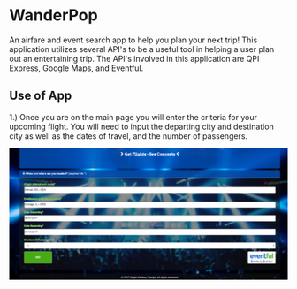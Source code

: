 # WanderPop
An airfare and event search app to help you plan your next trip! This application utilizes several API's to be a useful tool in helping a user plan out an entertaining trip. The API's involved in this application are QPI Express, Google Maps, and Eventful.

## Use of App

1.) Once you are on the main page you will enter the criteria for your upcoming flight. You will need to input the departing city and destination city as well as the dates of travel, and the number of passengers.

![CalcLite Screen Shot](images/home_screenshot.png)

